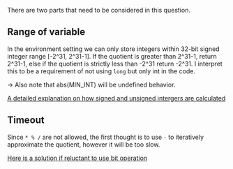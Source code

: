 There are two parts that need to be considered in this question.

## Range of variable

In the environment setting we can only store integers within 32-bit signed integer range [-2^31, 2^31-1]. If the quotient is greater than 2^31-1, return 2^31-1, else if the quotient is strictly less than -2^31 return -2^31.
I interpret this to be a requirement of not using `long` but only int in the code.

-> Also note that abs(MIN_INT) will be undefined behavior.

[A detailed explanation on how signed and unsigned intergers are calculated](https://www.cnblogs.com/lazycoding/archive/2011/03/21/unsigned-signed.html)

## Timeout

Since `* % /` are not allowed, the first thought is to use `-` to iteratively approximate the quotient, however it will be too slow.

[Here is a solution if reluctant to use bit operation](https://leetcode.cn/problems/divide-two-integers/solution/po-su-de-xiang-fa-mei-you-wei-yun-suan-mei-you-yi-/)

